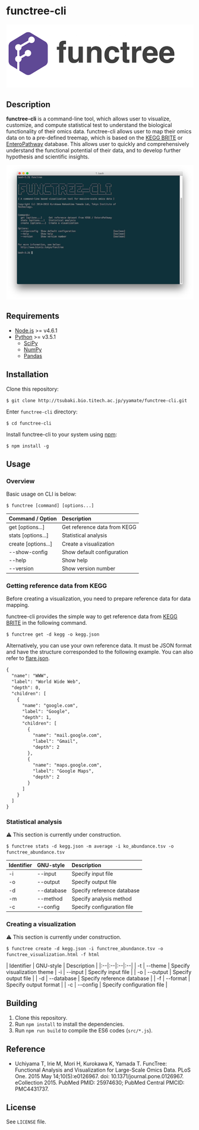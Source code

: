 # functree-cli
![logo](docs/logo.png)

## Description
**functree-cli** is a command-line tool, which allows user to visualize, customize, and compute statistical test to understand the biological functionality of their omics data. functree-cli allows user to map their omics data on to a pre-defined treemap, which is based on the [KEGG BRITE](http://www.genome.jp/kegg/brite.html) or [EnteroPathway](http://www.enteropathway.org/) database. This allows user to quickly and comprehensively understand the functional potential of their data, and to develop further hypothesis and scientific insights.

![cli](docs/cli.png)

## Requirements
- [Node.js](https://github.com/nodejs/node) >= v4.6.1
- [Python](https://www.python.org/) >= v3.5.1
  - [SciPy](https://github.com/scipy/scipy)
  - [NumPy](https://github.com/numpy/numpy)
  - [Pandas](https://github.com/pandas-dev/pandas)

## Installation
Clone this repository:
```
$ git clone http://tsubaki.bio.titech.ac.jp/yyamate/functree-cli.git
```
Enter `functree-cli` directory:
```
$ cd functree-cli
```
Install functree-cli to your system using [npm](https://github.com/npm/npm):
```
$ npm install -g
```

## Usage
### Overview
Basic usage on CLI is below:
```
$ functree [command] [options...]
```
| Command / Option | Description |
|:--|:--|
| get [options...] | Get reference data from KEGG |
| stats [options...] | Statistical analysis |
| create [options...] | Create a visualization |
| --show-config | Show default configuration |
| --help | Show help |
| --version | Show version number |

### Getting reference data from KEGG
Before creating a visualization, you need to prepare reference data for data mapping.

functree-cli provides the simple way to get reference data from [KEGG BRITE](http://www.genome.jp/kegg/brite.html) in the following command.
```
$ functree get -d kegg -o kegg.json
```
Alternatively, you can use your own reference data. It must be JSON format and have the structure corresponded to the following example. You can also refer to [flare.json](https://gist.github.com/mbostock/1093025).
```
{
  "name": "WWW",
  "label": "World Wide Web",
  "depth": 0,
  "children": [
    {
      "name": "google.com",
      "label": "Google",
      "depth": 1,
      "children": [
        {
          "name": "mail.google.com",
          "label": "Gmail",
          "depth": 2
        },
        {
          "name": "maps.google.com",
          "label": "Google Maps",
          "depth": 2
        }
      ]
    }
  ]
}
```

### Statistical analysis
:warning: This section is currently under construction.

```
$ functree stats -d kegg.json -m average -i ko_abundance.tsv -o functree_abundance.tsv
```

| Identifier | GNU-style | Description |
|:--|:--|:--|
| -i | --input | Specify input file |
| -o | --output | Specify output file |
| -d | --database | Specify reference database |
| -m | --method | Specify analysis method |
| -c | --config| Specify configuration file |

### Creating a visualization
:warning: This section is currently under construction.

```
$ functree create -d kegg.json -i functree_abundance.tsv -o functree_visualization.html -f html
```

| Identifier | GNU-style | Description |
|:--|:--|:--|:--|
| -t | --theme | Specify visualization theme
| -i | --input | Specify input file |
| -o | --output | Specify output file |
| -d | --database | Specify reference database |
| -f | --format | Specify output format |
| -c | --config | Specify configuration file |

## Building
1. Clone this repository.
1. Run `npm install` to install the dependencies.
1. Run `npm run build` to compile the ES6 codes (`src/*.js`).


## Reference
- Uchiyama T, Irie M, Mori H, Kurokawa K, Yamada T. FuncTree: Functional Analysis and Visualization for Large-Scale Omics Data. PLoS One. 2015 May 14;10(5):e0126967. doi: 10.1371/journal.pone.0126967. eCollection 2015. PubMed PMID: 25974630; PubMed Central PMCID: PMC4431737.

## License
See `LICENSE` file.
